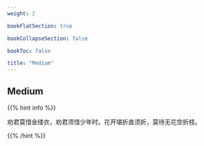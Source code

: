 ```yaml
---
weight: 2

bookFlatSection: true

bookCollapseSection: false

bookToc: false

title: "Medium"
---
```


## Medium

{{% hint info %}}

劝君莫惜金缕衣，劝君须惜少年时。花开堪折直须折，莫待无花空折枝。

{{% /hint %}}



